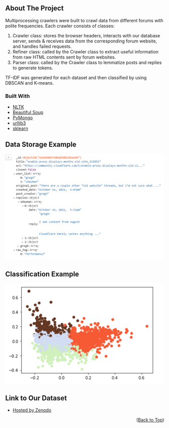 <div id="top"></div>

## About The Project

Multiprocessing crawlers were built to crawl data from different forums with polite frequencies. 
Each crawler consists of classes:
1. Crawler class: stores the browser headers, interacts with our database server, sends & receives data from the corresponding forum website, and handles failed requests.
2. Refiner class: called by the Crawler class to extract useful information from raw HTML contents sent by forum websites.
3. Parser class: called by the Crawler class to lemmatize posts and replies to generate tokens.

TF-IDF was generated for each dataset and then classified by using DBSCAN and K-means.


### Built With

* [NLTK][NLTK-url]
* [Beautiful Soup][BeautifulSoup-url]
* [PyMongo][PyMongo-url]
* [urllib3][urllib-url]
* [sklearn][sklearn-url]


## Data Storage Example
![MongoDB](https://github.com/uci-dsp-lab/dns_forum/blob/main/Images/mgdb_example.PNG)


## Classification Example
![Classi](https://github.com/uci-dsp-lab/dns_forum/blob/main/Images/visual_example.PNG)


## Link to Our Dataset
* [Hosted by Zenodo][zenodo-url]



<p align="right">(<a href="#top">Back to Top</a>)</p>

[NLTK-url]: https://www.nltk.org/
[BeautifulSoup-url]: https://beautiful-soup-4.readthedocs.io/en/latest/#
[PyMongo-url]: https://pymongo.readthedocs.io/en/stable/
[urllib-url]: https://urllib3.readthedocs.io/en/stable/
[sklearn-url]: https://scikit-learn.org/stable/
[zenodo-url]: https://zenodo.org/record/6859234#.YtYdWHbMKUm
